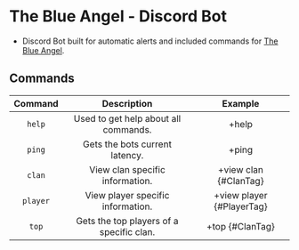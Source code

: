 # The Blue Angel - Discord Bot
- Discord Bot built for automatic alerts and included commands for [The Blue Angel](https://www.clashofstats.com/clans/the-blue-angel-2VPJQP0J/summary).

## Commands
| Command | Description | Example |
|:----------------------:|:--------------------:|:-----------------------------------:|
| `help` | Used to get help about all commands. | +help |
| `ping` | Gets the bots current latency. | +ping |
| `clan` | View clan specific information. | +view clan \{#ClanTag\} |
| `player` | View player specific information. | +view player \{#PlayerTag\} |
| `top` | Gets the top players of a specific clan. | +top \{#ClanTag\} |
